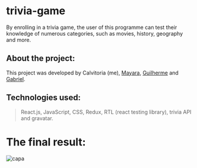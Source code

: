 # trivia-game
By enrolling in a trivia game, the user of this programme can test their knowledge of numerous categories, such as movies, history, geography and more.

## About the project: 
This project was developed by Calvitoria (me), [Mayara](https://github.com/mayaraujom), [Guilherme](https://github.com/GuilhermeRubido) and [Gabriel](https://github.com/ogabrielfef). 

## Technologies used:
> React.js, JavaScript, CSS, Redux, RTL (react testing library), trivia API and gravatar.

# The final result: 
<div>
   <img align="center" alt="capa" src="https://user-images.githubusercontent.com/95686401/184922718-1d6e0e83-3940-4f27-9fdf-47b57ab41d07.gif" />
</div>

